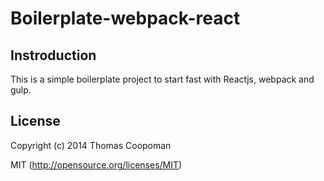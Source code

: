 # Boilerplate-webpack-react

## Instroduction

This is a simple boilerplate project to start fast with Reactjs, webpack and
gulp.


## License

Copyright (c) 2014 Thomas Coopoman

MIT (http://opensource.org/licenses/MIT)
